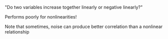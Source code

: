 "Do two variables increase together linearly or negative linearly?"

Performs poorly for nonlinearities!

Note that sometimes, noise can produce better correlation than a nonlinear relationship